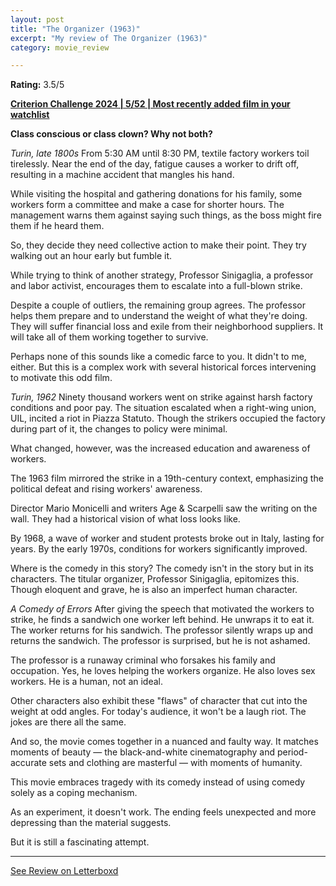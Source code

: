 ```yaml
---
layout: post
title: "The Organizer (1963)"
excerpt: "My review of The Organizer (1963)"
category: movie_review

---
```


**Rating:** 3.5/5

<b><a href="https://boxd.it/qWjuA/detail" rel="nofollow">Criterion Challenge 2024 | 5/52 | Most recently added film in your watchlist</a></b>

<b>Class conscious or class clown? Why not both?</b>

<i>Turin, late 1800s</i>
From 5:30 AM until 8:30 PM, textile factory workers toil tirelessly. Near the end of the day, fatigue causes a worker to drift off, resulting in a machine accident that mangles his hand.

While visiting the hospital and gathering donations for his family, some workers form a committee and make a case for shorter hours. The management warns them against saying such things, as the boss might fire them if he heard them.

So, they decide they need collective action to make their point. They try walking out an hour early but fumble it. 

While trying to think of another strategy, Professor Sinigaglia, a professor and labor activist, encourages them to escalate into a full-blown strike.

Despite a couple of outliers, the remaining group agrees. The professor helps them prepare and to understand the weight of what they're doing. They will suffer financial loss and exile from their neighborhood suppliers. It will take all of them working together to survive.

Perhaps none of this sounds like a comedic farce to you. It didn't to me, either. But this is a complex work with several historical forces intervening to motivate this odd film.

<i>Turin, 1962</i>
Ninety thousand workers went on strike against harsh factory conditions and poor pay. The situation escalated when a right-wing union, UIL, incited a riot in Piazza Statuto. Though the strikers occupied the factory during part of it, the changes to policy were minimal.

What changed, however, was the increased education and awareness of workers.

The 1963 film mirrored the strike in a 19th-century context, emphasizing the political defeat and rising workers' awareness.

Director Mario Monicelli and writers Age & Scarpelli saw the writing on the wall. They had a historical vision of what loss looks like.

By 1968, a wave of worker and student protests broke out in Italy, lasting for years. By the early 1970s, conditions for workers significantly improved.

Where is the comedy in this story? The comedy isn't in the story but in its characters. The titular organizer, Professor Sinigaglia, epitomizes this. Though eloquent and grave, he is also an imperfect human character.

<i>A Comedy of Errors</i>
After giving the speech that motivated the workers to strike, he finds a sandwich one worker left behind. He unwraps it to eat it. The worker returns for his sandwich. The professor silently wraps up and returns the sandwich. The professor is surprised, but he is not ashamed.

The professor is a runaway criminal who forsakes his family and occupation. Yes, he loves helping the workers organize. He also loves sex workers. He is a human, not an ideal.

Other characters also exhibit these "flaws" of character that cut into the weight at odd angles. For today's audience, it won't be a laugh riot. The jokes are there all the same.

And so, the movie comes together in a nuanced and faulty way. It matches moments of beauty — the black-and-white cinematography and period-accurate sets and clothing are masterful — with moments of humanity.

This movie embraces tragedy with its comedy instead of using comedy solely as a coping mechanism.

As an experiment, it doesn't work. The ending feels unexpected and more depressing than the material suggests.

But it is still a fascinating attempt.

<hr>

[See Review on Letterboxd](https://boxd.it/5IKD8V)
